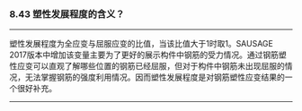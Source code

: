 ﻿### 8.43  塑性发展程度的含义？---
塑性发展程度为全应变与屈服应变的比值，当该比值大于1时取1。SAUSAGE 2017版本中增加该变量主要为了更好的展示构件中钢筋的受力情况。通过钢筋塑性应变可以直观了解哪些位置的钢筋已经屈服，但对于构件中钢筋未出现屈服的情况，无法掌握钢筋的强度利用情况。因而塑性发展程度是对钢筋塑性应变结果的一个很好补充。---
